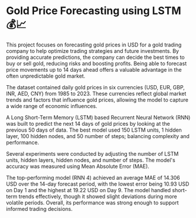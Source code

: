 # Gold Price Forecasting using LSTM 💰📈
This project focuses on forecasting gold prices in USD for a gold trading company to help optimize trading strategies and future investments. By providing accurate predictions, the company can decide the best times to buy or sell gold, reducing risks and boosting profits. Being able to forecast price movements up to 14 days ahead offers a valuable advantage in the often unpredictable gold market.

The dataset contained daily gold prices in six currencies (USD, EUR, GBP, INR, AED, CNY) from 1985 to 2023. These currencies reflect global market trends and factors that influence gold prices, allowing the model to capture a wide range of economic influences.

A Long Short-Term Memory (LSTM) based Recurrent Neural Network (RNN) was built to predict the next 14 days of gold prices by looking at the previous 50 days of data. The best model used 150 LSTM units, 1 hidden layer, 100 hidden nodes, and 50 number of steps; balancing complexity and performance.

Several experiments were conducted by adjusting the number of LSTM units, hidden layers, hidden nodes, and number of steps. The model's accuracy was measured using Mean Absolute Error (MAE).

The top-performing model (RNN 4) achieved an average MAE of 14.306 USD over the 14-day forecast period, with the lowest error being 10.93 USD on Day 1 and the highest at 19.22 USD on Day 9. The model handled short-term trends effectively, though it showed slight deviations during more volatile periods. Overall, its performance was strong enough to support informed trading decisions.
